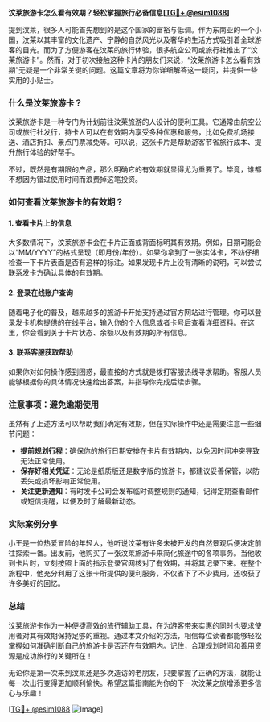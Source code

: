 **汶莱旅游卡怎么看有效期？轻松掌握旅行必备信息[[TG💪+ @esim1088](https://t.me/s/esim1088)]**

提到汶莱，很多人可能首先想到的是这个国家的富裕与低调。作为东南亚的一个小国，汶莱以其丰富的文化遗产、宁静的自然风光以及奢华的生活方式吸引着全球游客的目光。而为了方便游客在汶莱的旅行体验，很多航空公司或旅行社推出了“汶莱旅游卡”。然而，对于初次接触这种卡片的朋友们来说，“汶莱旅游卡怎么看有效期”无疑是一个非常关键的问题。这篇文章将为你详细解答这一疑问，并提供一些实用的小贴士。

### 什么是汶莱旅游卡？

汶莱旅游卡是一种专门为计划前往汶莱旅游的人设计的便利工具。它通常由航空公司或旅行社发行，持卡人可以在有效期内享受多种优惠和服务，比如免费机场接送、酒店折扣、景点门票减免等。可以说，这张卡片是帮助游客节省旅行成本、提升旅行体验的好帮手。

不过，既然是有期限的产品，那么明确它的有效期就显得尤为重要了。毕竟，谁都不想因为错过使用时间而浪费掉这笔投资。

### 如何查看汶莱旅游卡的有效期？

#### 1. 查看卡片上的信息

大多数情况下，汶莱旅游卡会在卡片正面或背面标明其有效期。例如，日期可能会以“MM/YYYY”的格式呈现（即月份/年份）。如果你拿到了一张实体卡，不妨仔细检查一下卡片表面是否有这样的标注。如果发现卡片上没有清晰的说明，可以尝试联系发卡方确认具体的有效期。

#### 2. 登录在线账户查询

随着电子化的普及，越来越多的旅游卡开始支持通过官方网站进行管理。你可以登录发卡机构提供的在线平台，输入你的个人信息或者卡号后查看详细资料。在这里，你会看到关于卡片状态、余额以及有效期的所有信息。

#### 3. 联系客服获取帮助

如果你对如何操作感到困惑，最直接的方式就是拨打客服热线寻求帮助。客服人员能够根据你的具体情况快速给出答案，并指导你完成后续步骤。

### 注意事项：避免逾期使用

虽然有了上述方法可以帮助我们确定有效期，但在实际操作中还是需要注意一些细节问题：

- **提前规划行程**：确保你的旅行日期安排在卡片有效期内，以免因时间冲突导致无法正常使用。
- **保存好相关凭证**：无论是纸质版还是数字版的旅游卡，都建议妥善保管，以防丢失或损坏影响正常使用。
- **关注更新通知**：有时发卡公司会发布临时调整规则的通知，记得定期查看邮件或短信提醒，以便及时了解最新动态。

### 实际案例分享

小王是一位热爱冒险的年轻人，他听说汶莱有许多未被开发的自然景观后便决定前往探索一番。出发前，他购买了一张汶莱旅游卡来简化旅途中的各项事务。当他收到卡片时，立刻按照上面的指示登录官网核对了有效期，并将其记录下来。在整个旅程中，他充分利用了这张卡所提供的便利服务，不仅省下了不少费用，还收获了许多美好的回忆。

### 总结

汶莱旅游卡作为一种便捷高效的旅行辅助工具，在为游客带来实惠的同时也要求使用者对其有效期保持足够的重视。通过本文介绍的方法，相信每位读者都能够轻松掌握如何准确判断自己的旅游卡是否还在有效期内。记住，合理规划时间和善用资源是成功旅行的关键所在！

无论你是第一次来到汶莱还是多次造访的老朋友，只要掌握了正确的方法，就能让每一次出行变得更加顺利愉快。希望这篇指南能为你的下一次汶莱之旅增添更多信心与乐趣！

[[TG💪+ @esim1088](https://t.me/s/esim1088) ![Image](https://i.postimg.cc/4NQfJmqS/Snipaste-2025-05-13-00-14-12.png)]